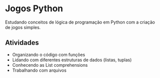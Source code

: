 # Jogos Python
Estudando conceitos de lógica de programação em Python com a criação de jogos simples.

## Atividades

* Organizando o código com funções
* Lidando com diferentes estruturas de dados (listas, tuplas)
* Conhecendo as List comprehensions
* Trabalhando com arquivos
